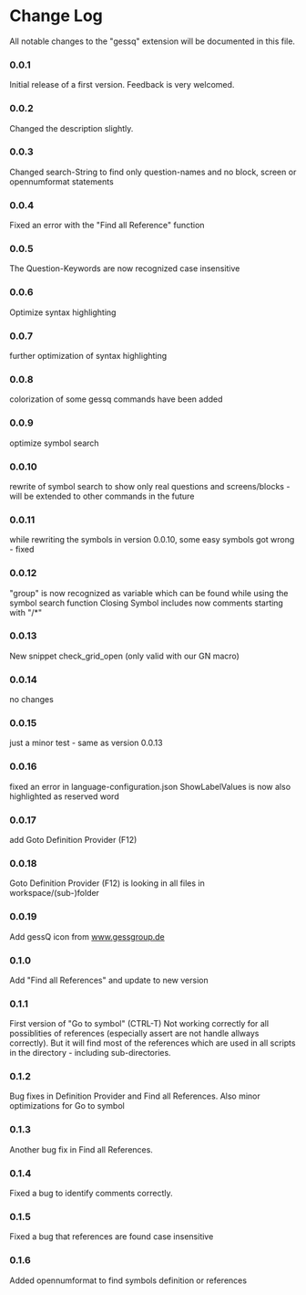 # Change Log
All notable changes to the "gessq" extension will be documented in this file.

### 0.0.1
Initial release of a first version. Feedback is very welcomed.

### 0.0.2
Changed the description slightly.

### 0.0.3
Changed search-String to find only question-names and no block, screen or opennumformat statements

### 0.0.4
Fixed an error with the "Find all Reference" function

### 0.0.5
The Question-Keywords are now recognized case insensitive

### 0.0.6
Optimize syntax highlighting

### 0.0.7
further optimization of syntax highlighting

### 0.0.8
colorization of some gessq commands have been added

### 0.0.9
optimize symbol search

### 0.0.10
rewrite of symbol search to show only real questions and screens/blocks - will be extended to other commands in the future

### 0.0.11
while rewriting the symbols in version 0.0.10, some easy symbols got wrong - fixed

### 0.0.12
"group" is now recognized as variable which can be found while using the symbol search function
Closing Symbol includes now comments starting with "/*"

### 0.0.13
New snippet check_grid_open (only valid with our GN macro)

### 0.0.14
no changes

### 0.0.15
just a minor test - same as version 0.0.13

### 0.0.16
fixed an error in language-configuration.json
ShowLabelValues is now also highlighted as reserved word

### 0.0.17
add Goto Definition Provider (F12)

### 0.0.18
Goto Definition Provider (F12) is looking in all files in workspace/(sub-)folder

### 0.0.19
Add gessQ icon from www.gessgroup.de

### 0.1.0
Add "Find all References" and update to new version

### 0.1.1
First version of "Go to symbol" (CTRL-T)
Not working correctly for all possiblities of references (especially assert are 
not handle allways correctly). But it will find most of the references which 
are used in all scripts in the directory - including sub-directories.

### 0.1.2
Bug fixes in Definition Provider and Find all References.
Also minor optimizations for Go to symbol

### 0.1.3
Another bug fix in Find all References.

### 0.1.4
Fixed a bug to identify comments correctly.

### 0.1.5
Fixed a bug that references are found case insensitive

### 0.1.6
Added opennumformat to find symbols definition or references
